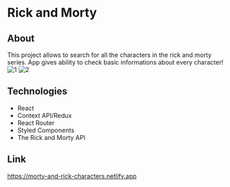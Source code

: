 # Rick and Morty 
## About
This project allows to search for all the characters in the rick and morty series.
App gives ability to check basic informations about every character!
![1](https://user-images.githubusercontent.com/49536631/211206615-15d9bdb3-3715-4c73-9fdc-1b97556c5ae9.PNG)
![2](https://user-images.githubusercontent.com/49536631/211206606-7aa795d0-880e-4762-a51d-3f79defc0e81.PNG)

## Technologies 
- React
- Context API/Redux
- React Router
- Styled Components
- The Rick and Morty API

## Link
<a href="https://sianko-rickandmorty.netlify.app">https://morty-and-rick-characters.netlify.app</a>



